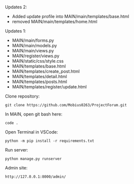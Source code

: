 Updates 2:
- Added update profile into MAIN/main/templates/base.html
- removed MAIN/main/templates/home.html

Updates 1:
- MAIN/main/forms.py
- MAIN/main/models.py
- MAIN/main/views.py
- MAIN/register/views.py
- MAIN/static/css/style.css
- MAIN/templates/base.html
- MAIN/templates/create_post.html
- MAIN/templates/detail.html
- MAIN/templates/posts.html
- MAIN/templates/register/update.html

Clone repository:
```
git clone https://github.com/Mobius0263/ProjectForum.git
```

In MAIN, open git bash here:
```
code .
```

Open Terminal in VSCode:
```
python -m pip install -r requirements.txt
```

Run server:
```
python manage.py runserver
```

Admin site:
```
http://127.0.0.1:8000/admin/
```
